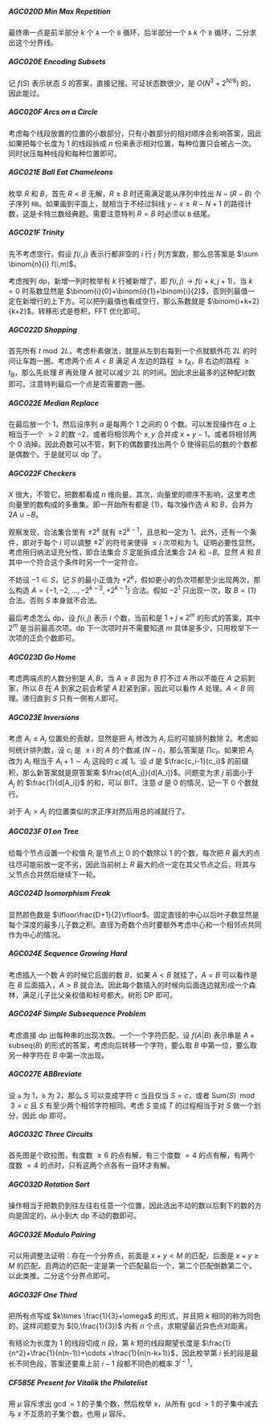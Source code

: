 ##### AGC020D Min Max Repetition

最终串一点是前半部分 $k$ 个 `A` 一个 `B` 循环，后半部分一个 `A` $k$ 个 `B` 循环，二分求出这个分界线。

##### AGC020E Encoding Subsets

记 $f(S)$ 表示状态 $S$ 的答案，直接记搜。可证状态数很少，是 $O(N^3+2^{N/8})$ 的，因此能过。

##### AGC020F Arcs on a Circle

考虑每个线段放置的位置的小数部分，只有小数部分的相对顺序会影响答案，因此如果把每个长度为 $1$ 的线段拆成 $n$ 份来表示相对位置，每种位置只会被占一次。同时状压每种线段和每种位置即可。

##### AGC021E Ball Eat Chameleons

枚举 $R$ 和 $B$，首先 $R<B$ 无解，$R\ge B$ 时还需满足能从序列中找出 $N-(R-B)$ 个子序列 `RB`。如果画到平面上，就相当于不经过斜线 $y-x\ge R-N+1$ 的路径计数，这是卡特兰数经典题。需要注意特判 $R=B$ 时必须以 `B` 结尾。

##### AGC021F Trinity

先不考虑空行，假设 $f(i,j)$ 表示行都非空的 $i$ 行 $j$ 列方案数，那么总答案是 $\sum \binom{n}{i} f(i,m)$。

考虑按列 dp，新增一列时枚举有 $k$ 行被新增了，即 $f(i,j) \to f(i+k,j+1)$，当 $k=0$ 时系数显然是 $\binom{i}{0}+\binom{i}{1}+\binom{i}{2}$，否则列最值一定在新增行的上下方。可以把列最值也看成空行，那么系数就是 $\binom{i+k+2}{k+2}$。转移形式是卷积，FFT 优化即可。

##### AGC022D Shopping

首先所有 $t \bmod 2L$，考虑朴素做法，就是从左到右每到一个点就额外花 $2L$ 的时间让车跑一圈。考虑两个点 $A<B$ 满足 $A$ 左边的路程 $\ge t_A$，$B$ 右边的路程 $\ge t_B$，那么先处理 $B$ 再处理 $A$ 就可以减少 $2L$ 的时间。因此求出最多的这种配对数即可。注意特判最后一个点是否需要跑一圈。

##### AGC022E Median Replace

在最后放一个 $1$，然后设序列 $a$ 是每两个 $1$ 之间的 $0$ 个数。可以发现操作在 $a$ 上相当于一个 $>2$ 的数 $-2$，或者将相邻两个 $x,y$ 合并成 $x+y-1$，或者将相邻两个 $0$ 消掉。因此奇数可以不管，剩下的偶数要找出两个 $0$ 使得前后的数的个数都是偶数个。于是就可以 dp 了。

##### AGC022F Checkers

$X$ 很大，不管它，把数都看成 $n$ 维向量。其次，向量里的顺序不影响，这里考虑向量里的数构成的多重集。即一开始所有都是 $\{1\}$，每次操作选 $A$ 和 $B$，合并为 $2A\cup -B$。

观察发现，合法集合里有 $\pm 2^k$ 就有 $\pm 2^{k-1}$，且总和一定为 $1$。此外，还有一个条件，即对于每个 $i$ 可以调整 $\pm 2^i$ 的符号来使得 $\le i$ 次项和为 $1$。证明必要性显然，考虑用归纳法证充分性，即合法集合 $S$ 定能拆成合法集合 $2A$ 和 $-B$。显然 $A$ 和 $B$ 其中一个符合这个条件时另一个一定符合。

不妨设 $-1\in S$，记 $S$ 的最小正值为 $+2^k$，假如更小的负次项都至少出现两次，那么构造 $A=\{-1,-2,\ldots,-2^{k-2},+2^{k-1}\}$ 合法。假如 $-2^1$ 只出现一次，取 $B=\{1\}$ 合法。否则 $S$ 本身就不合法。

最后考虑怎么 dp，设 $f(i,j)$ 表示 $i$ 个数，当前和是 $1+j\times 2^m$ 的形式的答案，其中 $2^m$ 是当前最高次项。dp 下一次项时并不需要知道 $m$ 具体是多少，只用枚举下一次项的正负个数即可。

##### AGC023D Go Home

考虑两端点的人数分别是 $A,B$，当 $A\ge B$ 因为 $B$ 打不过 $A$ 所以不能在 $A$ 之前到家，所以 $B$ 在 $A$ 到家之前会希望 $A$ 赶紧到家，因此可以看作 $A$ 处理。$A<B$ 同理。递归直到 $S$ 只有一侧有人即可。

##### AGC023E Inversions

考虑 $A_i\le A_j$ 位置处的贡献，显然是把 $A_j$ 修改为 $A_i$ 后的可能排列数除 $2$。考虑如何统计排列数，设 $c_i$ 是 $\ge i$ 的 $A$ 的个数减 $(N-i)$，那么答案是 $\prod c_i$。如果把 $A_j$ 改为 $A_i$ 相当于 $A_i+1\sim A_j$ 这段的 $c$ 减 $1$。设 $d$ 是 $\frac{c_i-1}{c_i}$ 的前缀积，那么新答案就是原答案乘 $\frac{d[A_j]}{d[A_i]}$。问题变为求 $j$ 前面小于 $A_j$ 的 $\frac{1}{d[A_i]}$ 的和，可以 BIT。注意 $d$ 是 $0$ 的情况，记一下 $0$ 个数就行。

对于 $A_i>A_j$ 的位置类似的求正序对然后用总的减就行了。

##### AGC023F 01 on Tree

给每个节点设置一个权值 $R_i$ 是节点上 $0$ 的个数除以 $1$ 的个数，每次把 $R$ 最大的点往尽可能前放一定不劣，因此当前树上 $R$ 最大的点一定在其父节点之后，将其与父节点合并然后继续下一轮。

##### AGC024D Isomorphism Freak

显然颜色数是 $\lfloor\frac{D+1}{2}\rfloor$。固定直径的中心以后叶子数显然是每个深度的最多儿子数之积。直径为奇数个点时要额外考虑中心和一个相邻点共同作为中心的情况。

##### AGC024E Sequence Growing Hard

考虑插入一个数 $A$ 的时候它后面的数 $B$，如果 $A<B$ 就挂了，$A=B$ 可以看作是在 $B$ 后面插入，$A>B$ 就合法。因此每个数插入的时候向后面连边就形成一个森林，满足儿子比父亲权值和标号都大。树形 DP 即可。

##### AGC024F Simple Subsequence Problem

考虑直接 dp 出每种串的出现次数。一个一个字符匹配，设 $f(A|B)$ 表示串是 $A+\mathrm{subseq}(B)$ 的形式的答案，考虑向后转移一个字符，要么取 $B$ 中第一位，要么取另一种字符在 $B$ 中第一次出现。

##### AGC027E ABBreviate

设 `a` 为 $1$，`b` 为 $2$，那么 $S$ 可以变成字符 $c$ 当且仅当 $S=c$，或者 $\mathrm{Sum}(S) \mod3 =c$ 且 $S$ 有至少两个相邻字符相同。考虑 $S$ 变成 $T$ 的过程相当于对 $S$ 做一个划分，因此 dp 即可。

##### AGC032C Three Circuits

首先图是个欧拉图，有度数 $\ge 6$ 的点有解，有三个度数 $=4$ 的点有解，有两个度数 $=4$ 的点时，只有这两个点各有一自环才有解。

##### AGC032D Rotation Sort

操作相当于把数扔到往左往右任意一个位置，因此选出不动的数以后剩下的数的方向是固定的，从小到大 dp 不动的数即可。

##### AGC032E Modulo Pairing

可以用调整法证明：存在一个分界点，前面是 $x+y<M$ 的匹配，后面是 $x+y\ge M$ 的匹配，且两边的匹配一定是第一个匹配最后一个，第二个匹配倒数第二个，以此类推。二分这个分界点即可。

##### AGC032F One Third

把所有点写成 $k\times \frac{1}{3}+\omega$ 的形式，并且把 $k$ 相同的称为同色的，这样问题变为 $[0,\frac{1}{3})$ 内有 $n$ 个点，求期望最近异色点对距离。

有结论为长度为 $1$ 的线段切成 $n$ 段，第 $k$ 短的线段期望长度是 $\frac{1}{n^2}+\frac{1}{n(n-1)}+\cdots +\frac{1}{n(n-k+1)}$，因此枚举第 $i$ 长的段是最长不同色段，答案还要乘上前 $i-1$ 段都不同色的概率 $3^{i-1}$。

##### CF585E Present for Vitalik the Philatelist 

用 $\mu$ 容斥求出 $\gcd=1$ 的子集个数，然后枚举 $x$，从所有 $\gcd > 1$ 的子集中减去与 $x$ 不互质的子集个数，也用 $\mu$ 容斥。